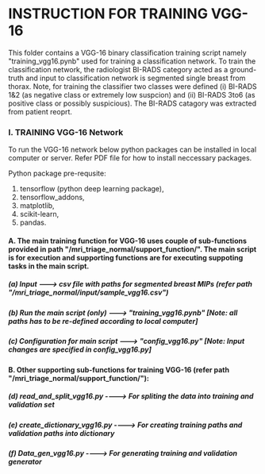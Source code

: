 # INSTRUCTION FOR TRAINING VGG-16

This folder contains a VGG-16 binary classification training script namely "training_vgg16.pynb" used for training a classification network. To train the classification network, the radiologist BI-RADS category acted as a ground-truth and input to classification network is segmented single breast from thorax. Note, for training the classifier two classes were defined (i) BI-RADS 1&2 (as negative class or extremely low suspcion) and (ii) BI-RADS 3to6 (as positive class or possibly suspicious). The BI-RADS catagory was extracted from patient reoprt.

### I. TRAINING VGG-16 Network

To run the VGG-16 network below python packages can be installed in local computer or server. Refer PDF file for how to install neccessary packages.

Python package pre-requsite:
1. tensorflow (python deep learning package), 
2. tensorflow_addons, 
3. matplotlib,
4. scikit-learn,
5. pandas.



#### A. The main training function for VGG-16 uses couple of sub-functions provided in path "/mri_triage_normal/support_function/". The main script is for execution and supporting functions are for executing suppoting tasks in the main script.


##### (a) Input                         ---> csv file with paths for segmented breast MIPs  (refer path "/mri_triage_normal/input/sample_vgg16.csv")

##### (b) Run the main script (only)    ---> "training_vgg16.pynb" [Note: all paths has to be re-defined according to local computer]

##### (c) Configuration for main script ---> "config_vgg16.py" [Note: Input changes are specified in config_vgg16.py]


#### B. Other supporting sub-functions for training VGG-16  (refer path "/mri_triage_normal/support_function/"):


##### (d) read_and_split_vgg16.py       ----> For spliting the data into training and validation set

##### (e) create_dictionary_vgg16.py    ----> For creating training paths and validation paths into dictionary

##### (f) Data_gen_vgg16.py             ----> For generating training and validation generator
